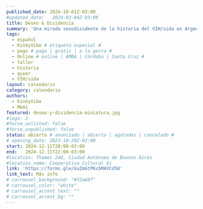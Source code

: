 ```yaml
---
published_date: 2024-10-01Z-03:00
#updated_date:   2024-03-04Z-03:00
title: Deseo & Disidencia
summary: 'Una mirada sexodisidente de la historia del VIH/sida en Argentina'
tags:
  - español
  - KinkyVibe # etiqueta especial #
  - pago # pago | gratis | a la gorra #
  - Online # online | AMBA | Córdoba | Santa Cruz #
  - taller
  - historia
  - queer
  - VIH/sida
layout: calendario
category: calendario
authors:
  - KinkyVibe
  - Memi
featured: deseo-y-disidencia-miniatura.jpg
#logo: 2
#force_unlisted: false
#force_unpublished: false
status: abierto # anunciado | abierto | agotadas | cancelado #
# opening_date: 2023-10-20Z-03:00
start: 2024-12-11T20:00-03:00
end:   2024-12-11T22:00-03:00
#location: Thames 240, Ciudad Autónoma de Buenos Aires
#location_name: Cooperativa Cultural Qi
link: 'https://forms.gle/GuZmGtPKu5MAVCd58'
link_text: Más info
# carrousel_background: "#f2a68f"
# carrousel_color: "white"
# carrousel_accent_text: ""
# carrousel_accent_bg: ""
---
```

